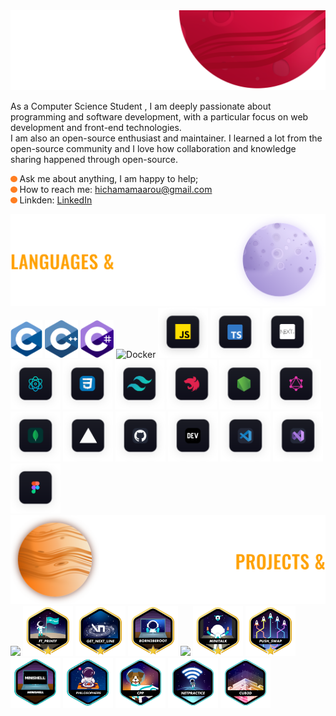<img alt="intro banner" src="./assets/images/banner.svg">

As a Computer Science Student , I am deeply passionate about programming and software development, with a particular focus on web development and front-end technologies.
<br>
I am also an open-source enthusiast and maintainer. I learned a lot from the open-source community and I love how collaboration and knowledge sharing happened through open-source.

<img height="10" alt="java" src="./assets/images/dot.svg"> Ask me about anything, I am happy to help; <br />
<img height="10" alt="java" src="./assets/images/dot.svg"> How to reach me: hichamamaarou@gmail.com <br />
<img height="10" alt="java" src="./assets/images/dot.svg"> Linkden: <a href="www.linkedin.com/in/hicham-amaarour" target="_blank">LinkedIn</a> <br />


<img alt="languages and tools" src="./assets/images/lng-tools.svg">

<div>
    <img height="60" alt="c" src="./assets/icons/c.svg">
    <img height="60" alt="c++" src="./assets/icons/ccc.svg">
    <img height="60" alt="c#"  src="./assets/icons/cc.svg">
    <img height="60" alt="Docker"  src="https://1000logos.net/wp-content/uploads/2021/11/Docker-Logo-2013-500x281.png">
    <img height="80" alt="javaScript" src="./assets/icons/javaScript.svg">
    <img height="80" alt="typeScript" src="./assets/icons/typeScript.svg">
    <img height="80" alt="nextJs" src="./assets/icons/nextJs.svg">
    <img height="80" alt="reactJs" src="./assets/icons/reactJs.svg">
    <img height="80" alt="css" src="./assets/icons/css.svg">
    <img height="80" alt="tailwind" src="./assets/icons/tailwind.svg">
    <img height="80" alt="nest" src="./assets/icons/nest.svg">
    <img height="80" alt="nodeJs" src="./assets/icons/nodeJs.svg">
    <img height="80" alt="graphQl" src="./assets/icons/graphQl.svg">
    <img height="80" alt="mongoDB" src="./assets/icons/mongoDB.svg">
    <img height="80" alt="vercel" src="./assets/icons/vercel.svg">
    <img height="80" alt="github" src="./assets/icons/github.svg">
    <img height="80" alt="dev" src="./assets/icons/dev.svg">
    <img height="80" alt="vsCode" src="./assets/icons/vsCode.svg">
    <img height="80" alt="visualStudio" src="./assets/icons/visualStudio.svg">
    <img height="80" alt="figma" src="./assets/icons/figma.svg">
</div>

<!-- <img alt="languages and tools" src="./assets/images/project-product.svg"> -->

<!-- <div>

</div> -->

<img alt="languages and tools" src="./assets/images/project-product.svg">

<div>
<a href="https://github.com/Hamaarour/libft-1337"><img height="80" src="https://cdn.discordapp.com/attachments/780570837505540126/897951891395313725/libfte.png"></a>
<a href="https://github.com/Hamaarour/ft_printf_1337"><img height="80" src="https://github.com/ablaamim/ft_printf/blob/main/SRC/ft_printfm.png"></a>
<a href="https://github.com/Hamaarour/get_next_line_1337"><img height="80" src="https://github.com/ablaamim/Get_Next_Line/blob/main/SRC/get_next_linem.png"></a>
<a href="https://github.com/Hamaarour/Born2Beroot_1337"><img height="80" src="https://github.com/ablaamim/Born2BeRoot/blob/main/SRC/born2berootm.png"></a>
<a href="https://github.com/Hamaarour/So_Long_42"><img height="80" src="https://cdn.discordapp.com/attachments/780570837505540126/974802342400655360/so_long.png"></a>
<a href="https://github.com/Hamaarour/Minitalk_42"><img height="80" src="https://github.com/Hamaarour/Minitalk_42/blob/main/minitalkm.png"></a>
<a href="https://github.com/Hamaarour/push_swap"><img height="80" src="https://github.com/Hamaarour/push_swap/blob/main/push_swapm.png"></a>
<a href="https://github.com/Hamaarour/minishell"><img height="80" src="https://github.com/Hamaarour/minishell/blob/Parsing/minishell.png"></a>
<a href="https://github.com/Hamaarour/Philosopher"><img height="80" src="https://github.com/Hamaarour/Philosopher/blob/main/assets/philosophers.png"></a>
<a href="https://github.com/Hamaarour/CPP_Modules"><img height="80" src="https://github.com/Hamaarour/CPP_Modules/blob/main/assets/cppe.png"></a>
<a href="https://github.com/Hamaarour/Net_Practice"><img height="80" src="https://github.com/Hamaarour/Net_Practice/blob/main/assets/netpracticee.png"></a>
<a href="https://github.com/Hamaarour/Cub3D_1337"><img height="80" src="https://github.com/Hamaarour/Cub3D_1337/blob/parsing/assets/cub3de.png"></a>

</div>

</div>
